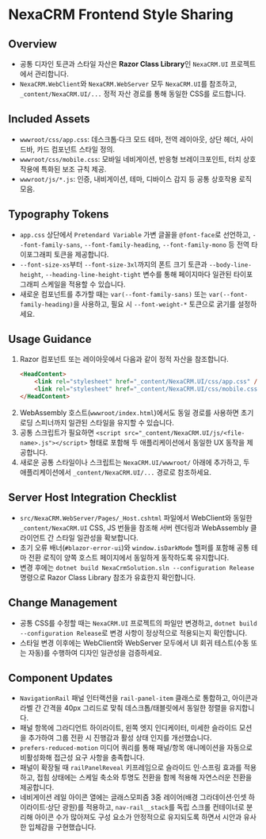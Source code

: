 # NexaCRM Frontend Style Sharing

## Overview
- 공통 디자인 토큰과 스타일 자산은 **Razor Class Library**인 `NexaCRM.UI` 프로젝트에서 관리합니다.
- `NexaCRM.WebClient`와 `NexaCRM.WebServer` 모두 `NexaCRM.UI`를 참조하고, `_content/NexaCRM.UI/...` 정적 자산 경로를 통해 동일한 CSS를 로드합니다.

## Included Assets
- `wwwroot/css/app.css`: 데스크톱·다크 모드 테마, 전역 레이아웃, 상단 헤더, 사이드바, 카드 컴포넌트 스타일 정의.
- `wwwroot/css/mobile.css`: 모바일 네비게이션, 반응형 브레이크포인트, 터치 상호작용에 특화된 보조 규칙 제공.
- `wwwroot/js/*.js`: 인증, 내비게이션, 테마, 디바이스 감지 등 공통 상호작용 로직 모음.

## Typography Tokens
- `app.css` 상단에서 `Pretendard Variable` 가변 글꼴을 `@font-face`로 선언하고, `--font-family-sans`, `--font-family-heading`, `--font-family-mono` 등
  전역 타이포그래피 토큰을 제공합니다.
- `--font-size-xs`부터 `--font-size-3xl`까지의 폰트 크기 토큰과 `--body-line-height`, `--heading-line-height-tight` 변수를 통해 페이지마다 일관된 타이포그래피 스케일을 적용할 수 있습니다.
- 새로운 컴포넌트를 추가할 때는 `var(--font-family-sans)` 또는 `var(--font-family-heading)`을 사용하고, 필요 시 `--font-weight-*` 토큰으로 굵기를 설정하세요.

## Usage Guidance
1. Razor 컴포넌트 또는 레이아웃에서 다음과 같이 정적 자산을 참조합니다.
   ```html
   <HeadContent>
       <link rel="stylesheet" href="_content/NexaCRM.UI/css/app.css" />
       <link rel="stylesheet" href="_content/NexaCRM.UI/css/mobile.css" />
   </HeadContent>
   ```
2. WebAssembly 호스트(`wwwroot/index.html`)에서도 동일 경로를 사용하면 초기 로딩 스피너까지 일관된 스타일을 유지할 수 있습니다.
3. 공통 스크립트가 필요하면 `<script src="_content/NexaCRM.UI/js/<file-name>.js"></script>` 형태로 포함해 두 애플리케이션에서 동일한 UX 동작을 제공합니다.
4. 새로운 공통 스타일이나 스크립트는 `NexaCRM.UI/wwwroot/` 아래에 추가하고, 두 애플리케이션에서 `_content/NexaCRM.UI/...` 경로로 참조하세요.

## Server Host Integration Checklist
- `src/NexaCRM.WebServer/Pages/_Host.cshtml` 파일에서 WebClient와 동일한 `_content/NexaCRM.UI` CSS, JS 번들을 참조해 서버 렌더링과 WebAssembly 클라이언트 간 스타일 일관성을 확보합니다.
- 초기 오류 배너(`#blazor-error-ui`)와 `window.isDarkMode` 헬퍼를 포함해 공통 테마 전환 로직이 양쪽 호스트 페이지에서 동일하게 동작하도록 유지합니다.
- 변경 후에는 `dotnet build NexaCrmSolution.sln --configuration Release` 명령으로 Razor Class Library 참조가 유효한지 확인합니다.

## Change Management
- 공통 CSS를 수정할 때는 `NexaCRM.UI` 프로젝트의 파일만 변경하고, `dotnet build --configuration Release`로 변경 사항이 정상적으로 적용되는지 확인합니다.
- 스타일 변경 이후에는 WebClient와 WebServer 모두에서 UI 회귀 테스트(수동 또는 자동)를 수행하여 디자인 일관성을 검증하세요.

## Component Updates
- `NavigationRail` 패널 인터랙션을 `rail-panel-item` 클래스로 통합하고, 아이콘과 라벨 간 간격을 40px 그리드로 맞춰 데스크톱/태블릿에서 동일한 정렬을 유지합니다.
- 패널 항목에 그라디언트 하이라이트, 왼쪽 엣지 인디케이터, 미세한 슬라이드 모션을 추가하여 그룹 전환 시 진행감과 활성 상태 인지를 개선했습니다.
- `prefers-reduced-motion` 미디어 쿼리를 통해 패널/항목 애니메이션을 자동으로 비활성화해 접근성 요구 사항을 충족합니다.
- 패널이 확장될 때 `railPanelReveal` 키프레임으로 슬라이드 인·스프링 효과를 적용하고, 접힘 상태에는 스케일 축소와 투명도 전환을 함께 적용해 자연스러운 전환을 제공합니다.
- 네비게이션 레일 아이콘 열에는 글래스모피즘 3중 레이어(배경 그라데이션·인셋 하이라이트·상단 광원)를 적용하고, `nav-rail__stack`를 독립 스크롤 컨테이너로 분리해 아이콘 수가 많아져도 구성 요소가 안정적으로 유지되도록 하면서 시안과 유사한 입체감을 구현했습니다.
